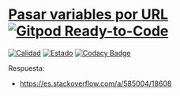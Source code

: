 # [Pasar variables por URL](https://es.stackoverflow.com/questions/584996/pasar-variables-por-url) [![Gitpod Ready-to-Code](https://img.shields.io/badge/Gitpod-Ready--to--Code-blue?logo=gitpod)](https://gitpod.io/#https://github.com/ojgarciab/584996-stackoverflow-es)

[![Calidad](https://api.codiga.io/project/35982/score/svg)](https://app.codiga.io/hub/project/35982/584996-stackoverflow-es)
[![Estado](https://api.codiga.io/project/35982/status/svg)](https://app.codiga.io/hub/project/35982/584996-stackoverflow-es)
[![Codacy Badge](https://app.codacy.com/project/badge/Grade/fc26bbe8741b4a6e9b1801c03dd926f3)](https://www.codacy.com/gh/ojgarciab/584996-stackoverflow-es/dashboard)

Respuesta:
-   https://es.stackoverflow.com/a/585004/18608
